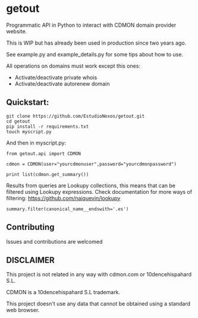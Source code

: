 # getout
Programmatic API in Python to interact with CDMON domain provider website.

This is WIP but has already been used in production since two years ago.

See example.py and example_details.py for some tips about how to use.

All operations on domains must work except this ones:

  * Activate/deactivate private whois
  * Activate/deactivate autorenew domain
  
  
## Quickstart:

```
git clone https://github.com/EstudioNexos/getout.git
cd getout
pip install -r requirements.txt
touch myscript.py
```

And then in myscript.py:

```
from getout.api import CDMON

cdmon = CDMON(user="yourcdmonuser",password="yourcdmonpassword")

print list(cdmon.get_summary())
```

Results from queries are Lookupy collections, this means that can be filtered using Lookupy expressions.
Check documentation for more ways of filtering: https://github.com/naiquevin/lookupy

```
summary.filter(canonical_name__endswith='.es')
```
## Contributing

Issues and contributions are welcomed

## DISCLAIMER

This project is not related in any way with cdmon.com or 10dencehispahard S.L.

CDMON is a 10dencehispahard S.L trademark.

This project doesn't use any data that cannot be obtained using a standard web browser.
